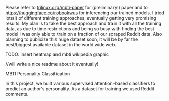 Please refer to [trilinux.org/mbti-paper](https://bachstelze.gitlab.io/trilinux/MBTI_classification.pdf) for (preliminary!) paper and to https://huggingface.co/robookwus for inferencing our trained models.
I tried lots(!) of different training approaches, eventually getting very promising results. My plan is to take the best approach and train it with all the training data, as due to time restrictions and being so busy with finding the best model I was only able to train on a fraction of our scraped Reddit data. Also planning to publicize this huge dataset soon, it will be by far the best/biggest available dataset in the world wide web.

TODO: insert heatmap and mbti wikipedia graphic

//will write a nice readme about it eventually!

MBTI Personality Classification

In this project, we built various supervised attention-based classifiers to predict an author's personality.
As a dataset for training we used Reddit comments.

